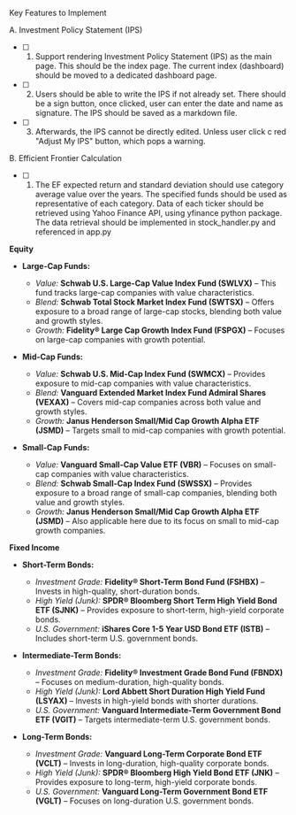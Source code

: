 Key Features to Implement

A. Investment Policy Statement (IPS)
- [ ] 1. Support rendering Investment Policy Statement (IPS) as the main page. This should be the index page. The current index (dashboard) should be moved to a dedicated dashboard page.
- [ ] 2. Users should be able to write the IPS if not already set. There should be a sign button, once clicked, user can enter the date and name as signature. The IPS should be saved as a markdown file.
- [ ] 3. Afterwards, the IPS cannot be directly edited. Unless user click c red "Adjust My IPS" button, which pops a warning.

B. Efficient Frontier Calculation
- [ ] 1. The EF expected return and standard deviation should use category average value over the years. The specified funds should be used as representative of each category. Data of each ticker should be retrieved using Yahoo Finance API, using yfinance python package. The data retrieval should be implemented in stock_handler.py and referenced in app.py

**Equity**

- **Large-Cap Funds:**
  - *Value:* **Schwab U.S. Large-Cap Value Index Fund (SWLVX)** – This fund tracks large-cap companies with value characteristics. 
  - *Blend:* **Schwab Total Stock Market Index Fund (SWTSX)** – Offers exposure to a broad range of large-cap stocks, blending both value and growth styles. 
  - *Growth:* **Fidelity® Large Cap Growth Index Fund (FSPGX)** – Focuses on large-cap companies with growth potential. 

- **Mid-Cap Funds:**
  - *Value:* **Schwab U.S. Mid-Cap Index Fund (SWMCX)** – Provides exposure to mid-cap companies with value characteristics. 
  - *Blend:* **Vanguard Extended Market Index Fund Admiral Shares (VEXAX)** – Covers mid-cap companies across both value and growth styles. 
  - *Growth:* **Janus Henderson Small/Mid Cap Growth Alpha ETF (JSMD)** – Targets small to mid-cap companies with growth potential. 

- **Small-Cap Funds:**
  - *Value:* **Vanguard Small-Cap Value ETF (VBR)** – Focuses on small-cap companies with value characteristics. 
  - *Blend:* **Schwab Small-Cap Index Fund (SWSSX)** – Provides exposure to a broad range of small-cap companies, blending both value and growth styles. 
  - *Growth:* **Janus Henderson Small/Mid Cap Growth Alpha ETF (JSMD)** – Also applicable here due to its focus on small to mid-cap growth companies. 

**Fixed Income**

- **Short-Term Bonds:**
  - *Investment Grade:* **Fidelity® Short-Term Bond Fund (FSHBX)** – Invests in high-quality, short-duration bonds. 
  - *High Yield (Junk):* **SPDR® Bloomberg Short Term High Yield Bond ETF (SJNK)** – Provides exposure to short-term, high-yield corporate bonds. 
  - *U.S. Government:* **iShares Core 1-5 Year USD Bond ETF (ISTB)** – Includes short-term U.S. government bonds.

- **Intermediate-Term Bonds:**
  - *Investment Grade:* **Fidelity® Investment Grade Bond Fund (FBNDX)** – Focuses on medium-duration, high-quality bonds.
  - *High Yield (Junk):* **Lord Abbett Short Duration High Yield Fund (LSYAX)** – Invests in high-yield bonds with shorter durations.
  - *U.S. Government:* **Vanguard Intermediate-Term Government Bond ETF (VGIT)** – Targets intermediate-term U.S. government bonds.

- **Long-Term Bonds:**
  - *Investment Grade:* **Vanguard Long-Term Corporate Bond ETF (VCLT)** – Invests in long-duration, high-quality corporate bonds. 
  - *High Yield (Junk):* **SPDR® Bloomberg High Yield Bond ETF (JNK)** – Provides exposure to long-term, high-yield corporate bonds.
  - *U.S. Government:* **Vanguard Long-Term Government Bond ETF (VGLT)** – Focuses on long-duration U.S. government bonds.